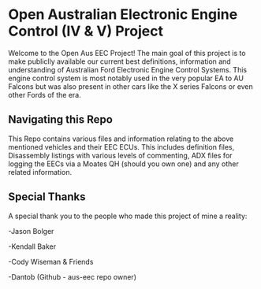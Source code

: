 # Open Australian Electronic Engine Control (IV & V) Project
Welcome to the Open Aus EEC Project! The main goal of this project is to make publiclly available our current best definitions, information and understanding of Australian Ford Electronic Engine Control Systems. This engine control system is most notably used in the very popular EA to AU Falcons but was also present in other cars like the X series Falcons or even other Fords of the era.


## Navigating this Repo
This Repo contains various files and information relating to the above mentioned vehicles and their EEC ECUs. This includes definition files, Disassembly listings with various levels of commenting, ADX files for logging the EECs via a Moates QH (should you own one) and any other related information.


## Special Thanks
A special thank you to the people who made this project of mine a reality:

-Jason Bolger

-Kendall Baker

-Cody Wiseman & Friends

-Dantob (Github - aus-eec repo owner)
